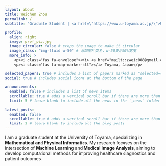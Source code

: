 ```yaml
---
layout: about
title: Weichen Zhou
permalink: /
subtitle: "Graduate Student | <a href=\"https://www.u-toyama.ac.jp/\">University of Toyama</a>"

profile:
  align: right
  image: prof_pic.jpg
  image_circular: false # crops the image to make it circular
  image_class: "img-fluid w-50" # 添加图片类名，w-50表示50%宽度
  more_info: >
    <p><i class="fas fa-envelope"></i> <a href="mailto:zweic008@gmail.com">zweic008@gmail.com</a></p>
    <p><i class="fas fa-map-marker-alt"></i> Toyama, Japan</p>

selected_papers: true # includes a list of papers marked as "selected={true}"
social: true # includes social icons at the bottom of the page

announcements:
  enabled: false # includes a list of news items
  scrollable: true # adds a vertical scroll bar if there are more than 3 news items
  limit: 5 # leave blank to include all the news in the `_news` folder

latest_posts:
  enabled: false 
  scrollable: true # adds a vertical scroll bar if there are more than 3 new posts items
  limit: 3 # leave blank to include all the blog posts
---
```

I am a graduate student at the University of Toyama, specializing in **Mathematical and Physical Informatics**. My research focuses on the intersection of **Machine Learning** and **Medical Image Analysis**, aiming to develop computational methods for improving healthcare diagnostics and patient outcomes.  

